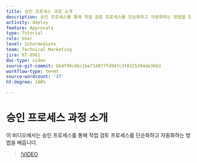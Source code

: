 ```yaml
---
title: 승인 프로세스 과정 소개
description: 승인 프로세스를 통해 작업 검토 프로세스를 단순화하고 자동화하는 방법을 알아봅니다.
activity: deploy
feature: Approvals
type: Tutorial
role: User
level: Intermediate
team: Technical Marketing
jira: KT-8961
doc-type: video
source-git-commit: bbdf99c6bc1be714077fd94fc3f8325394de36b3
workflow-type: tm+mt
source-wordcount: '37'
ht-degree: 100%

---
```


# 승인 프로세스 과정 소개

이 비디오에서는 승인 프로세스를 통해 작업 검토 프로세스를 단순화하고 자동화하는 방법을 배웁니다.

>[!VIDEO](https://video.tv.adobe.com/v/3436429/?quality=12&learn=on&enablevpops=1&captions=kor)
